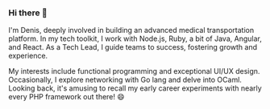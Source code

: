 ### Hi there 👋

I'm Denis, deeply involved in building an advanced medical transportation platform. In my tech toolkit, I work with Node.js, Ruby, a bit of Java, Angular, and React. As a Tech Lead, I guide teams to success, fostering growth and experience.

My interests include functional programming and exceptional UI/UX design. Occasionally, I explore networking with Go lang and delve into OCaml. Looking back, it's amusing to recall my early career experiments with nearly every PHP framework out there! 😄
